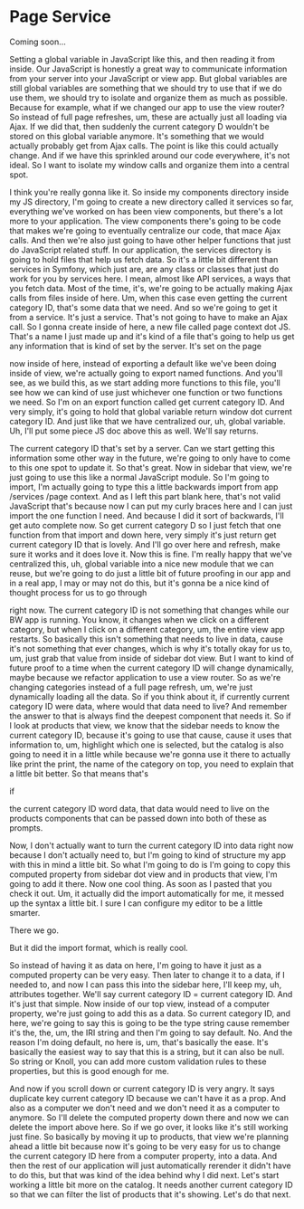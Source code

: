 # Page Service

Coming soon...

Setting a global variable in JavaScript like this, and then reading it from inside.
Our JavaScript is honestly a great way to communicate information from your server
into your JavaScript or view app. But global variables are still global variables are
something that we should try to use that if we do use them, we should try to isolate
and organize them as much as possible. Because for example, what if we changed our
app to use the view router? So instead of full page refreshes, um, these are actually
just all loading via Ajax. If we did that, then suddenly the current category D
wouldn't be stored on this global variable anymore. It's something that we would
actually probably get from Ajax calls. The point is like this could actually change.
And if we have this sprinkled around our code everywhere, it's not ideal. So I want
to isolate my window calls and organize them into a central spot.

I think you're really gonna like it. So inside my components directory inside my JS
directory, I'm going to create a new directory called it services so far, everything
we've worked on has been view components, but there's a lot more to your application.
The view components there's going to be code that makes we're going to eventually
centralize our code, that mace Ajax calls. And then we're also just going to have
other helper functions that just do JavaScript related stuff. In our application, the
services directory is going to hold files that help us fetch data. So it's a little
bit different than services in Symfony, which just are, are any class or classes that
just do work for you by services here. I mean, almost like API services, a ways that
you fetch data. Most of the time, it's, we're going to be actually making Ajax calls
from files inside of here. Um, when this case even getting the current category ID,
that's some data that we need. And so we're going to get it from a service. It's just
a service. That's not going to have to make an Ajax call. So I gonna create inside of
here, a new file called page context dot JS. That's a name I just made up and it's
kind of a file that's going to help us get any information that is kind of set by the
server. It's set on the page

now inside of here, instead of exporting a default like we've been doing inside of
view, we're actually going to export named functions. And you'll see, as we build
this, as we start adding more functions to this file, you'll see how we can kind of
use just whichever one function or two functions we need. So I'm on an export
function called get current category ID. And very simply, it's going to hold that
global variable return window dot current category ID. And just like that we have
centralized our, uh, global variable. Uh, I'll put some piece JS doc above this as
well. We'll say returns.

The current category ID that's set by a server. Can we start getting this information
some other way in the future, we're going to only have to come to this one spot to
update it. So that's great. Now in sidebar that view, we're just going to use this
like a normal JavaScript module. So I'm going to import, I'm actually going to type
this a little backwards import from app /services /page context. And as I left this
part blank here, that's not valid JavaScript that's because now I can put my curly
braces here and I can just import the one function I need. And because I did it sort
of backwards, I'll get auto complete now. So get current category D so I just fetch
that one function from that import and down here, very simply it's just return get
current category ID that is lovely. And I'll go over here and refresh, make sure it
works and it does love it. Now this is fine. I'm really happy that we've centralized
this, uh, global variable into a nice new module that we can reuse, but we're going
to do just a little bit of future proofing in our app and in a real app, I may or may
not do this, but it's gonna be a nice kind of thought process for us to go through

right now. The current category ID is not something that changes while our BW app is
running. You know, it changes when we click on a different category, but when I click
on a different category, um, the entire view app restarts. So basically this isn't
something that needs to live in data, cause it's not something that ever changes,
which is why it's totally okay for us to, um, just grab that value from inside of
sidebar dot view. But I want to kind of future proof to a time when the current
category ID will change dynamically, maybe because we refactor application to use a
view router. So as we're changing categories instead of a full page refresh, um,
we're just dynamically loading all the data. So if you think about it, if currently
current category ID were data, where would that data need to live? And remember the
answer to that is always find the deepest component that needs it. So if I look at
products that view, we know that the sidebar needs to know the current category ID,
because it's going to use that cause, cause it uses that information to, um,
highlight which one is selected, but the catalog is also going to need it in a little
while because we're gonna use it there to actually like print the print, the name of
the category on top, you need to explain that a little bit better. So that means
that's

if

the current category ID word data, that data would need to live on the products
components that can be passed down into both of these as prompts.

Now, I don't actually want to turn the current category ID into data right now
because I don't actually need to, but I'm going to kind of structure my app with this
in mind a little bit. So what I'm going to do is I'm going to copy this computed
property from sidebar dot view and in products that view, I'm going to add it there.
Now one cool thing. As soon as I pasted that you check it out. Um, it actually did
the import automatically for me, it messed up the syntax a little bit. I sure I can
configure my editor to be a little smarter.

There we go.

But it did the import format, which is really cool.

So instead of having it as data on here, I'm going to have it just as a computed
property can be very easy. Then later to change it to a data, if I needed to, and now
I can pass this into the sidebar here, I'll keep my, uh, attributes together. We'll
say current category ID = current category ID. And it's just that simple. Now inside
of our top view, instead of a computer property, we're just going to add this as a
data. So current category ID, and here, we're going to say this is going to be the
type string cause remember it's the, the, um, the IRI string and then I'm going to
say default. No. And the reason I'm doing default, no here is, um, that's basically
the ease. It's basically the easiest way to say that this is a string, but it can
also be null. So string or Knoll, you can add more custom validation rules to these
properties, but this is good enough for me.

And now if you scroll down or current category ID is very angry. It says duplicate
key current category ID because we can't have it as a prop. And also as a computer we
don't need and we don't need it as a computer to anymore. So I'll delete the computed
property down there and now we can delete the import above here. So if we go over, it
looks like it's still working just fine. So basically by moving it up to products,
that view we're planning ahead a little bit because now it's going to be very easy
for us to change the current category ID here from a computer property, into a data.
And then the rest of our application will just automatically rerender it didn't have
to do this, but that was kind of the idea behind why I did next. Let's start working
a little bit more on the catalog. It needs another current category ID so that we can
filter the list of products that it's showing. Let's do that next.

